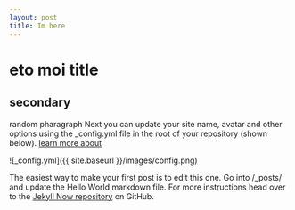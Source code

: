 ```yaml
---
layout: post
title: Im here
---
```

# eto moi title
## secondary
random pharagraph
Next you can update your site name, avatar and other options using the _config.yml file in the root of your repository (shown below).
[learn more about]()

![_config.yml]({{ site.baseurl }}/images/config.png)

The easiest way to make your first post is to edit this one. Go into /_posts/ and update the Hello World markdown file. For more instructions head over to the [Jekyll Now repository](https://github.com/barryclark/jekyll-now) on GitHub.

